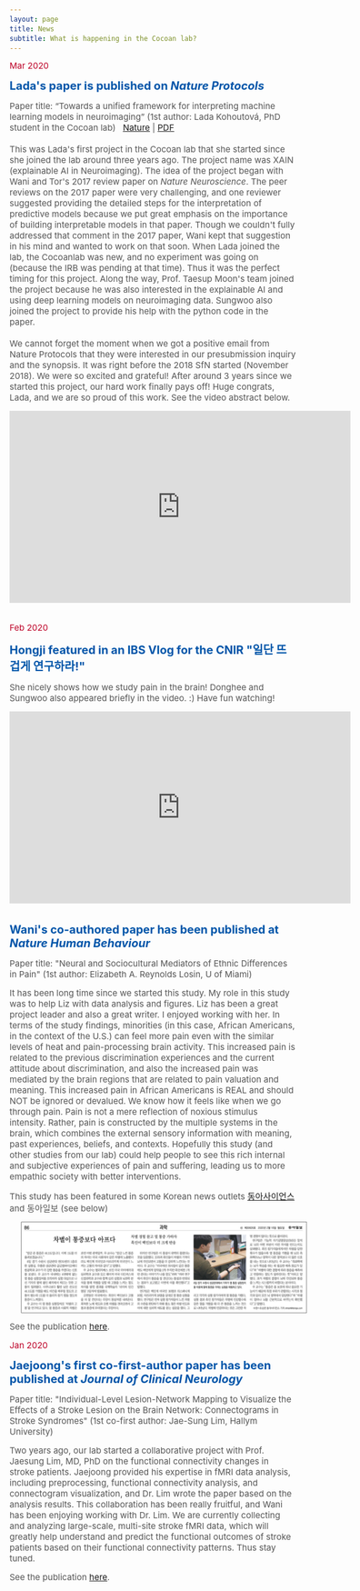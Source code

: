 ```yaml
---
layout: page
title: News
subtitle: What is happening in the Cocoan lab?
---
```


<span style="font-size: 15px !important; color: #BD0026;">Mar 2020 </span>

<b><span style="font-size: 20px !important; color: #0055A9;">Lada's paper is published on <i>Nature Protocols</i></span></b>

<span style="font-size: 15px !important; color: #555;">Paper title: “Towards a unified framework for interpreting machine learning models in neuroimaging” (1st author: Lada Kohoutová, PhD student in the Cocoan lab) &nbsp; <a href="https://www.nature.com/articles/s41596-019-0289-5">Nature</a> | <a href="/pdfs/Kohoutova2020.pdf">PDF</a><br><br>This was Lada's first project in the Cocoan lab that she started since she joined the lab around three years ago. The project name was XAIN (explainable AI in Neuroimaging). The idea of the project began with Wani and Tor's 2017 review paper on *Nature Neuroscience*. The peer reviews on the 2017 paper were very challenging, and one reviewer suggested providing the detailed steps for the interpretation of predictive models because we put great emphasis on the importance of building interpretable models in that paper. Though we couldn't fully addressed that comment in the 2017 paper, Wani kept that suggestion in his mind and wanted to work on that soon. When Lada joined the lab, the Cocoanlab was new, and no experiment was going on (because the IRB was pending at that time). Thus it was the perfect timing for this project. Along the way, Prof. Taesup Moon's team joined the project because he was also interested in the explainable AI and using deep learning models on neuroimaging data. Sungwoo also joined the project to provide his help with the python code in the paper. <br><br> We cannot forget the moment when we got a positive email from Nature Protocols that they were interested in our presubmission inquiry and the synopsis. It was right before the 2018 SfN started (November 2018). We were so excited and grateful! After around 3 years since we started this project, our hard work finally pays off! Huge congrats, Lada, and we are so proud of this work. See the video abstract below.</span>

<center><iframe width="600" height="338" src="https://www.youtube.com/embed/kcDfEkoQa7Y" frameborder="0" allow="accelerometer; autoplay; encrypted-media; gyroscope; picture-in-picture" allowfullscreen></iframe></center>
<br>

<span style="font-size: 15px !important; color: #BD0026;">Feb 2020 </span>

<b><span style="font-size: 20px !important; color: #0055A9;">Hongji featured in an IBS Vlog for the CNIR "일단 뜨겁게 연구하라!"</span></b>

<span style="font-size: 15px !important; color: #555;">She nicely shows how we study pain in the brain! Donghee and Sungwoo also appeared briefly in the video. :) Have fun watching! </span>

<center><iframe width="600" height="338" src="https://www.youtube.com/embed/Drab4juDMYU" frameborder="0" allow="accelerometer; autoplay; encrypted-media; gyroscope; picture-in-picture" allowfullscreen></iframe></center>
<br>

<b><span style="font-size: 20px !important; color: #0055A9;">Wani's co-authored paper has been published at <i>Nature Human Behaviour</i></span></b>

<span style="font-size: 15px !important; color: #555;">Paper title: "Neural and Sociocultural Mediators of Ethnic Differences in Pain" (1st author: Elizabeth A. Reynolds Losin, U of Miami)</span>

<span style="font-size: 15px !important; color: #555;">It has been long time since we started this study. My role in this study was to help Liz with data analysis and figures. Liz has been a great project leader and also a great writer. I enjoyed working with her. In terms of the study findings, minorities (in this case, African Americans, in the context of the U.S.) can feel more pain even with the similar levels of heat and pain-processing brain activity. This increased pain is related to the previous discrimination experiences and the current attitude about discrimination, and also the increased pain was mediated by the brain regions that are related to pain valuation and meaning. This increased pain in African Americans is REAL and should NOT be ignored or devalued. We know how it feels like when we go through pain. Pain is not a mere reflection of noxious stimulus intensity. Rather, pain is constructed by the multiple systems in the brain, which combines the external sensory information with meaning, past experiences, beliefs, and contexts. Hopefully this study (and other studies from our lab) could help people to see this rich internal and subjective experiences of pain and suffering, leading us to more empathic society with better interventions. </span>

<span style="font-size: 15px !important; color: #555;">This study has been featured in some Korean news outlets [동아사이언스](http://dongascience.donga.com/news.php?idx=34120) and 동아일보 (see below)</span>

<img src="/news/images/donga_200210.jpg" width="700" align="center" hspace="20" />

<span style="font-size: 15px !important; color: #555;">See the publication [here](/publication).</span>


<span style="font-size: 15px !important; color: #BD0026;">Jan 2020 </span>

<b><span style="font-size: 20px !important; color: #0055A9;">Jaejoong's first co-first-author paper has been published at <i>Journal of Clinical Neurology</i></span></b>

<span style="font-size: 15px !important; color: #555;">Paper title: "Individual-Level Lesion-Network Mapping to Visualize the Effects of a Stroke Lesion on the Brain Network: Connectograms in Stroke Syndromes" (1st co-first author: Jae-Sung Lim, Hallym University)</span>

<span style="font-size: 15px !important; color: #555;">Two years ago, our lab started a collaborative project with Prof. Jaesung Lim, MD, PhD on the functional connectivity changes in stroke patients. Jaejoong provided his expertise in fMRI data analysis, including preprocessing, functional connectivity analysis, and connectogram visualization, and Dr. Lim wrote the paper based on the analysis results. This collaboration has been really fruitful, and Wani has been enjoying working with Dr. Lim. We are currently collecting and analyzing large-scale, multi-site stroke fMRI data, which will greatly help understand and predict the functional outcomes of stroke patients based on their functional connectivity patterns. Thus stay tuned.</span>

<span style="font-size: 15px !important; color: #555;">See the publication [here](/publication).</span>
